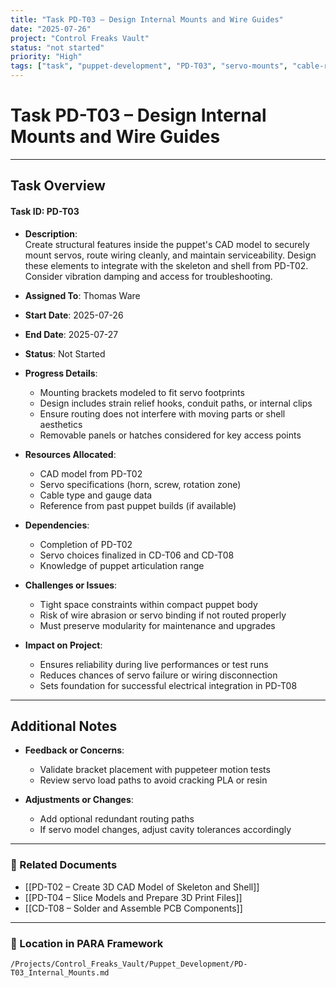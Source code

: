 ```yaml
---
title: "Task PD-T03 – Design Internal Mounts and Wire Guides"
date: "2025-07-26"
project: "Control Freaks Vault"
status: "not started"
priority: "High"
tags: ["task", "puppet-development", "PD-T03", "servo-mounts", "cable-routing", "cad"]
---
```


# Task PD-T03 – Design Internal Mounts and Wire Guides

---

## Task Overview

#### Task ID: PD-T03

- **Description**:  
  Create structural features inside the puppet's CAD model to securely mount servos, route wiring cleanly, and maintain serviceability. Design these elements to integrate with the skeleton and shell from PD-T02. Consider vibration damping and access for troubleshooting.

- **Assigned To**: Thomas Ware

- **Start Date**: 2025-07-26  
- **End Date**: 2025-07-27

- **Status**: Not Started

- **Progress Details**:  
  - Mounting brackets modeled to fit servo footprints  
  - Design includes strain relief hooks, conduit paths, or internal clips  
  - Ensure routing does not interfere with moving parts or shell aesthetics  
  - Removable panels or hatches considered for key access points

- **Resources Allocated**:
  - CAD model from PD-T02  
  - Servo specifications (horn, screw, rotation zone)  
  - Cable type and gauge data  
  - Reference from past puppet builds (if available)

- **Dependencies**:
  - Completion of PD-T02  
  - Servo choices finalized in CD-T06 and CD-T08  
  - Knowledge of puppet articulation range

- **Challenges or Issues**:
  - Tight space constraints within compact puppet body  
  - Risk of wire abrasion or servo binding if not routed properly  
  - Must preserve modularity for maintenance and upgrades

- **Impact on Project**:
  - Ensures reliability during live performances or test runs  
  - Reduces chances of servo failure or wiring disconnection  
  - Sets foundation for successful electrical integration in PD-T08

---

## Additional Notes

- **Feedback or Concerns**:
  - Validate bracket placement with puppeteer motion tests  
  - Review servo load paths to avoid cracking PLA or resin

- **Adjustments or Changes**:
  - Add optional redundant routing paths  
  - If servo model changes, adjust cavity tolerances accordingly

---

### 🔗 Related Documents

- [[PD-T02 – Create 3D CAD Model of Skeleton and Shell]]  
- [[PD-T04 – Slice Models and Prepare 3D Print Files]]  
- [[CD-T08 – Solder and Assemble PCB Components]]

---

### 📁 Location in PARA Framework

`/Projects/Control_Freaks_Vault/Puppet_Development/PD-T03_Internal_Mounts.md`
